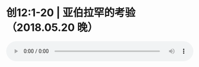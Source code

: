 # 创12:1-20 | 亚伯拉罕的考验（2018.05.20 晚）

<audio style="width: 100%;" preload="false" controls controlslist="nodownload"><source src="//cdn.simai.ml/audio/mp3/old/24997.mp3" type="audio/mpeg">Your browser does not support the audio element.</audio>



